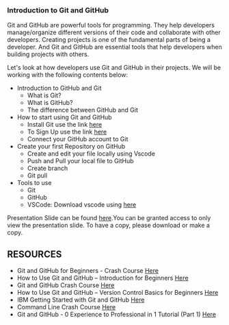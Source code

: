 ### Introduction to Git and GitHub
Git and GitHub are powerful tools for programming. They help developers manage/organize different versions of their code and collaborate with other developers. Creating projects is one of the fundamental parts of being a developer. And Git and GitHub are essential tools that help developers when building projects with others.

Let's look at how developers use Git and GitHub in their projects. We will be working with the following contents below:

- Introduction to GitHub and Git
    - What is Git?
    - What is GitHub?
    - The difference between GitHub and Git
- How to start using Git and GitHub
    - Install Git use the link [here](https://git-scm.com/download)
    - To Sign Up use the link [here](https://github.com/)
    - Connect your GitHub account to Git
- Create your first Repository on GitHub
    - Create and edit your file locally using Vscode
    - Push and Pull your local file to GitHub
    - Create branch
    - Git pull
- Tools to use
    - Git
    - GitHub
    - VSCode: Download vscode using [here](https://code.visualstudio.com/download)


Presentation Slide can be found [here](https://docs.google.com/presentation/d/1gVCl6DLU56vsVIl0AU_mjAZe8_k_S5X47ocm0r2c4Mg/edit?usp=sharing).You can be granted access to only view the presentation slide. To have a copy, please download or make a copy.

## RESOURCES
* Git and GitHub for Beginners - Crash Course [Here](https://www.classcentral.com/course/freecodecamp-git-and-github-for-beginners-crash-course-89437)
* How to Use Git and GitHub – Introduction for Beginners [Here](https://www.freecodecamp.org/news/introduction-to-git-and-github/)
* Git and GitHub Crash Course [Here](https://www.freecodecamp.org/news/git-and-github-crash-course/)
* How to Use Git and GitHub – Version Control Basics for Beginners [Here](https://www.freecodecamp.org/news/git-and-github-the-basics/)
* IBM Getting Started with Git and GitHub [Here](https://www.coursera.org/learn/getting-started-with-git-and-github)
* Command Line Crash Course [Here](https://www.youtube.com/watch?v=uwAqEzhyjtw)
* Git and GitHub - 0 Experience to Professional in 1 Tutorial (Part 1) [Here](https://www.youtube.com/watch?v=hrTQipWp6co)